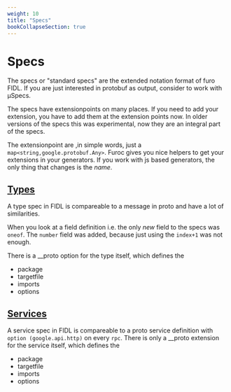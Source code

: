 ```yaml
---
weight: 10
title: "Specs"
bookCollapseSection: true
---
```


# Specs

The specs or "standard specs" are the extended notation format of furo FIDL. 
If you are just interested in protobuf as output, consider to work with µSpecs.

The specs have extensionpoints on many places. If you need to add your extension,
you have to add them at the extension points now. In older versions of the specs this was
experimental, now they are an integral part of the specs. 

The extensionpoint are ,in simple words, just a `map<string,google.protobuf.Any>`.
Furoc gives you nice helpers to get your extensions in your generators. If you work with js based generators, the only thing that changes is the *name*.

## [Types](/docs/specs/types/)
A type spec in FIDL is compareable to a message in proto and have a lot of similarities. 

When you look at a field definition i.e. the only *new* field to the specs was `oneof`. 
The `number` field was added, because just using the `index+1` was not enough.   

There is a __proto option for the type itself, which defines the
- package
- targetfile
- imports
- options


## [Services](/docs/specs/services/)
A service spec in FIDL is compareable to a proto service definition with `option (google.api.http)` on every `rpc`.
There is only a __proto extension for the service itself, which defines the 
- package
- targetfile
- imports
- options
